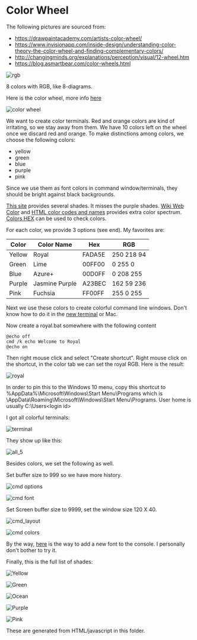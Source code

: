 # Color Wheel

The following pictures are sourced from:
- https://drawpaintacademy.com/artists-color-wheel/
- https://www.invisionapp.com/inside-design/understanding-color-theory-the-color-wheel-and-finding-complementary-colors/
- http://changingminds.org/explanations/perception/visual/12-wheel.htm
- https://blog.asmartbear.com/color-wheels.html

![rgb](rgb.png)

8 colors with RGB, like 8-diagrams.

Here is the color wheel, more info [here](https://www.tigercolor.com/color-lab/color-theory/color-harmonies.htm)

![color wheel](12_color_wheel.png)

We want to create color terminals.
Red and orange colors are kind of irritating, so we stay away from them.
We have 10 colors left on the wheel once we discard red and orange.
To make distinctions among colors, we choose the following colors:
- yellow
- green
- blue
- purple
- pink

Since we use them as font colors in command window/terminals, they should be
bright against black backgrounds.

[This site](https://graf1x.com/category/color-shades/) provides several shades.
It misses the purple shades.
[Wiki Web Color](https://en.wikipedia.org/wiki/Web_colors) and
[HTML color codes and names](https://www.computerhope.com/htmcolor.htm#color-codes)
provides extra color spectrum.
[Colors HEX](https://www.w3schools.com/colors/colors_hexadecimal.asp) can be used
to check colors.

For each color, we provide 3 options (see end). My favorites are:

| Color  |   Color Name   |  Hex   |     RGB     | 
|--------|----------------|--------|-------------| 
| Yellow | Royal          | FADA5E | 250 218 94  | 
| Green  | Lime           | 00FF00 | 0   255 0   | 
| Blue   | Azure+         | 00D0FF | 0   208 255 | 
| Purple | Jasmine Purple | A23BEC | 162 59  236 | 
| Pink   | Fuchsia        | FF00FF | 255 0   255 | 

Next we use these colors to create colorful command line windows. Don't know
how to do it in the 
[new terminal](https://www.howtogeek.com/673729/heres-why-the-new-windows-10-terminal-is-amazing/)
or Mac.

Now create a royal.bat somewhere with the following content
```
@echo off
cmd /k echo Welcome to Royal
@echo on
```
Then right mouse click and select "Create shortcut". Right mouse click on the
shortcut, in the color tab we can set the royal RGB. Here is the result:

![royal](royal_terminal.png)

In order to pin this to the Windows 10 menu, copy this shortcut to 
%AppData%\Microsoft\Windows\Start Menu\Programs
which is <user home>\AppData\Roaming\Microsoft\Windows\Start Menu\Programs.
User home is usually C:\Users\<login id>

I got all colorful terminals:

![terminal](terminals_in_menu.png)

They show up like this:

![all_5](all_5_terminals.png)

Besides colors, we set the following as well. 

Set buffer size to 999 so we have more history.

![cmd options](cmd_options.png)

![cmd font](cmd_font.png)

Set Screen buffer size to 9999, set the window size 120 X 40.

![cmd_layout](cmd_layout.png)

![cmd colors](cmd_colors.png)

By the way, [here](https://www.techrepublic.com/blog/windows-and-office/quick-tip-add-fonts-to-the-command-prompt/)
is the way to add a new font to the console. I personally don't bother to try it.


Finally, this is the full list of shades:

![Yellow](shades_yellow.png)

![Green](shades_green.png)

![Ocean](shades_blue.png)

![Purple](shades_purple.png)

![Pink](shades_pink.png)

These are generated from HTML/javascript in this folder.